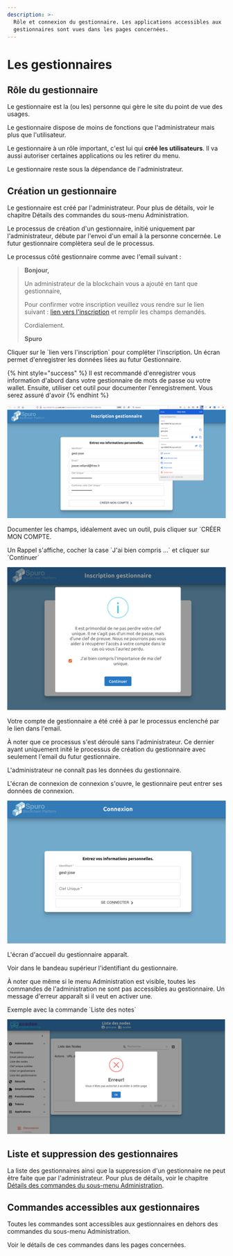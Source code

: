 ```yaml
---
description: >-
  Rôle et connexion du gestionnaire. Les applications accessibles aux
  gestionnaires sont vues dans les pages concernées.
---
```


# Les gestionnaires

## Rôle du gestionnaire

Le gestionnaire est la \(ou les\) personne qui gère le site du point de vue des usages.

Le gestionnaire dispose de moins de fonctions que l'administrateur mais plus que l'utilisateur.

Le gestionnaire à un rôle important, c'est lui qui **créé les utilisateurs**. Il va aussi autoriser certaines applications ou les retirer du menu.

Le gestionnaire reste sous la dépendance de l'administrateur.

## Création un gestionnaire

Le gestionnaire est créé par l'administrateur. Pour plus de détails, voir le chapitre Détails des commandes du sous-menu Administration.

Le processus de création d'un gestionnaire, initié uniquement par l'administrateur, débute par l'envoi d'un email à la personne concernée. Le futur gestionnaire complètera seul de le processus.

Le processus côté gestionnaire comme avec l'email suivant :

> **Bonjour,**
>
> Un administrateur de la blockchain vous a ajouté en tant que gestionnaire,
>
> Pour confirmer votre inscription veuillez vous rendre sur le lien suivant : [lien vers l'inscription](http://vps-0580879e.vps.ovh.net/CreationAdmin?ref=1627736409277800702) et remplir les champs demandés.
>
> Cordialement.
>
> **Spuro**

Cliquer sur le \`lien vers l'inscription\` pour compléter l'inscription. Un écran permet d'enregistrer les données liées au futur Gestionnaire.

{% hint style="success" %}
Il est recommandé d'enregistrer vous information d'abord dans votre gestionnaire de mots de passe ou votre wallet. Ensuite, utiliser cet outil pour documenter l'enregistrement. Vous serez assuré d'avoir 
{% endhint %}

![Dans Administration &amp;gt; Cr&#xE9;er un gestionnaire, enregistrement avec un gestionnaire de mots de passe \(BW\)](../.gitbook/assets/v19_07_2021_02.png)

Documenter les champs, idéalement avec un outil, puis cliquer sur \`CRÉER MON COMPTE. 

Un Rappel s'affiche, cocher la case \`J'ai bien compris ...\` et cliquer sur \`Continuer\`

![](../.gitbook/assets/v19-rappel-cle-inscription-gestionnaire.png)

Votre compte de gestionnaire a été créé à par le processus enclenché par le lien dans l'email. 

À noter que ce processus s'est déroulé sans l'administrateur. Ce dernier ayant uniquement inité le processus de création du gestionnaire avec seulement l'email du futur gestionnaire.

L'administrateur ne connaît pas les données du gestionnaire.

L'écran de connexion de connexion s'ouvre, le gestionnaire peut entrer ses données de connexion.

![](../.gitbook/assets/v19-connexion-suite-inscription.png)

L'écran d'accueil du gestionnaire apparaît. 

Voir dans le bandeau supérieur l'identifiant du gestionnaire.

À noter que même si le menu Administration est visible, toutes les commandes de l'administration ne sont pas accessibles au gestionnaire. Un message d'erreur apparaît si il veut en activer une.

Exemple avec la commande \`Liste des notes\`

![Acc&#xE8;s non autoris&#xE9; &#xE0; un gestionnaire d&apos;une commande du sous-menu Administration. ](../.gitbook/assets/v19-gestionnaire-erreur-acces-admin.png)

## Liste et suppression des gestionnaires

La liste des gestionnaires ainsi que la suppression d'un gestionnaire ne peut être faite que par l'administrateur. Pour plus de détails, voir le chapitre [Détails des commandes du sous-menu Administration](../details-des-commandes-du-sous-menu-administration.md).

## Commandes accessibles aux gestionnaires

Toutes les commandes sont accessibles aux gestionnaires en dehors des commandes du sous-menu Administration.

Voir le détails de ces commandes dans les pages concernées.

